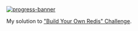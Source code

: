 [![progress-banner](https://backend.codecrafters.io/progress/redis/94d9788d-020a-4f54-b813-2fcd07efd8ab)](https://app.codecrafters.io/users/codecrafters-bot?r=2qF)

My solution to ["Build Your Own Redis" Challenge](https://codecrafters.io/challenges/redis).
